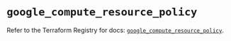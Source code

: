 # `google_compute_resource_policy`

Refer to the Terraform Registry for docs: [`google_compute_resource_policy`](https://registry.terraform.io/providers/hashicorp/google/6.9.0/docs/resources/compute_resource_policy).
